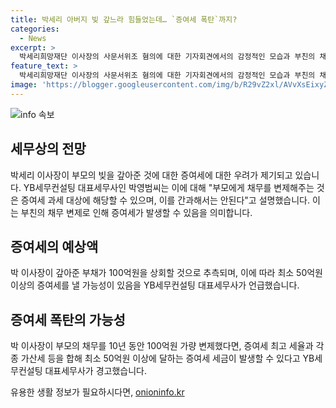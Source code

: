 ```yaml
---
title: 박세리 아버지 빚 갚느라 힘들었는데… `증여세 폭탄`까지?
categories:
  - News
excerpt: >
  박세리희망재단 이사장의 사문서위조 혐의에 대한 기자회견에서의 감정적인 모습과 부친의 채무 변제 문제가 논란이 되고 있다. 박 이사장은 부친의 채무를 변제한 것에 대해 설명하며 증여세 폭탄을 맞을 수 있다는 우려가 나왔다. 부동산 압류와 가압류로 인해 복잡한 상황이 되고 있으며, 증여세와 관련된 전문가 의견도 이에 대한 관심을 불러일으키고 있다. 박 이사장이 갚아준 빚이 100억원을 넘을 것으로 추정되며, 이에 따른 증여세 부담으로 최소 50억원 이상의 세금을 낼 가능성이 제기되고 있다.
feature_text: >
  박세리희망재단 이사장의 사문서위조 혐의에 대한 기자회견에서의 감정적인 모습과 부친의 채무 변제 문제가 논란이 되고 있다. 박 이사장은 부친의 채무를 변제한 것에 대해 설명하며 증여세 폭탄을 맞을 수 있다는 우려가 나왔다. 부동산 압류와 가압류로 인해 복잡한 상황이 되고 있으며, 증여세와 관련된 전문가 의견도 이에 대한 관심을 불러일으키고 있다. 박 이사장이 갚아준 빚이 100억원을 넘을 것으로 추정되며, 이에 따른 증여세 부담으로 최소 50억원 이상의 세금을 낼 가능성이 제기되고 있다.
image: 'https://blogger.googleusercontent.com/img/b/R29vZ2xl/AVvXsEixyZcFfHzMRdzZMjFBmAUKJYCLCGyLL1o632UiGVXcaFdKo_bkvkuCioo0uUKlGfBVcT3P84aROyZIXSBEx3Aw5nCQ3pTgDom1WDC4m8eifvWiAmWEEVb4x6G_l8C0QH225ldMjyaFvpxGEBGNO37VmDTDMHGhJPq73UglMfDca1-0aw/s1600/blogspot.png'
---
```


<p><img src="https://blogger.googleusercontent.com/img/b/R29vZ2xl/AVvXsEixyZcFfHzMRdzZMjFBmAUKJYCLCGyLL1o632UiGVXcaFdKo_bkvkuCioo0uUKlGfBVcT3P84aROyZIXSBEx3Aw5nCQ3pTgDom1WDC4m8eifvWiAmWEEVb4x6G_l8C0QH225ldMjyaFvpxGEBGNO37VmDTDMHGhJPq73UglMfDca1-0aw/s1600/blogspot.png" alt="info 속보" /></p>

<h2 data-ke-size="size26">세무상의 전망</h2>

<p data-ke-size="size16">박세리 이사장이 부모의 빚을 갚아준 것에 대한 증여세에 대한 우려가 제기되고 있습니다. YB세무컨설팅 대표세무사인 박영범씨는 이에 대해 "부모에게 채무를 변제해주는 것은 증여세 과세 대상에 해당할 수 있으며, 이를 간과해서는 안된다"고 설명했습니다. 이는 부친의 채무 변제로 인해 증여세가 발생할 수 있음을 의미합니다.</p>

<h2 data-ke-size="size26">증여세의 예상액</h2>

<p data-ke-size="size16">박 이사장이 갚아준 부채가 100억원을 상회할 것으로 추측되며, 이에 따라 최소 50억원 이상의 증여세를 낼 가능성이 있음을 YB세무컨설팅 대표세무사가 언급했습니다.</p>

<h2 data-ke-size="size26">증여세 폭탄의 가능성</h2>

<p data-ke-size="size16">박 이사장이 부모의 채무를 10년 동안 100억원 가량 변제했다면, 증여세 최고 세율과 각종 가산세 등을 합해 최소 50억원 이상에 달하는 증여세 세금이 발생할 수 있다고 YB세무컨설팅 대표세무사가 경고했습니다.</p>
유용한 생활 정보가 필요하시다면, <a href="https://onioninfo.kr" rel="dofollow">onioninfo.kr</a>


